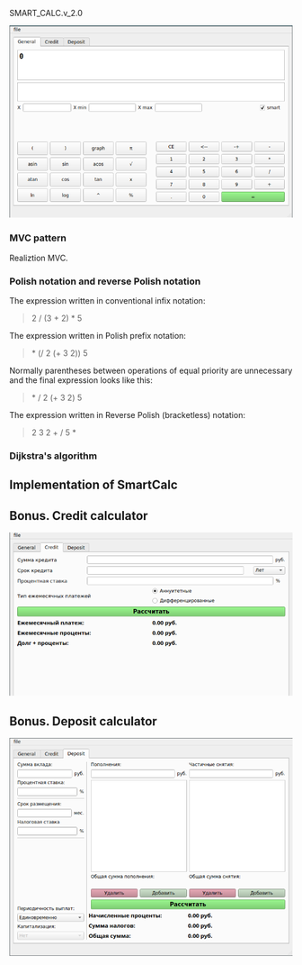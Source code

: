 SMART_CALC.v_2.0

![This is a alt text.](misc/main_calc.png "main calculator")

### MVC pattern

Realiztion MVC.

### Polish notation and reverse Polish notation

The expression written in conventional infix notation:

>2 / (3 + 2) * 5

The expression written in Polish prefix notation:

>\* (/ 2 (+ 3 2)) 5

Normally parentheses between operations of equal priority are unnecessary and the final expression looks like this:

>\* / 2 (+ 3 2) 5

The expression written in Reverse Polish (bracketless) notation:

> 2 3 2 + / 5 *

### Dijkstra's algorithm

## Implementation of SmartCalc

## Bonus. Credit calculator

![This is a alt text.](misc/main_credit.png "credit calculator")

## Bonus. Deposit calculator

![This is a alt text.](misc/main_depos.png "deposit calculator")

